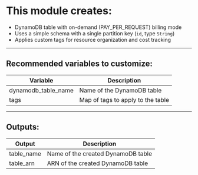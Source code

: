 # This module creates:

- DynamoDB table with on-demand (PAY_PER_REQUEST) billing mode  
- Uses a simple schema with a single partition key (`id`, type `String`)  
- Applies custom tags for resource organization and cost tracking  

---

## Recommended variables to customize:

| Variable             | Description                               |
|----------------------|-------------------------------------------|
| dynamodb_table_name  | Name of the DynamoDB table                |
| tags                 | Map of tags to apply to the table         |

---

## Outputs:

| Output      | Description                               |
|-------------|-------------------------------------------|
| table_name  | Name of the created DynamoDB table        |
| table_arn   | ARN of the created DynamoDB table         |
